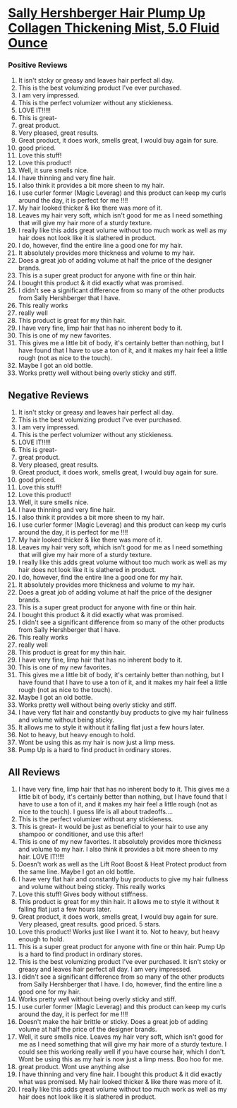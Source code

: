 # [Sally Hershberger Hair Plump Up Collagen Thickening Mist, 5.0 Fluid Ounce](https://products.checkmycream.com/products/Sally-Hershberger-Hair-Plump-Up-Collagen-Thickening-Mist-5.0-Fluid-Ounce.html)

### Positive Reviews

<ol>
      <li>It isn&#x27;t stcky or greasy and leaves hair perfect all day.</li>
      <li>This is the best volumizing product I&#x27;ve ever purchased.</li>
      <li>I am very impressed.</li>
      <li>This is the perfect volumizer without any stickieness.</li>
      <li>LOVE IT!!!!!</li>
      <li>This is great-</li>
      <li>great product.</li>
      <li>Very pleased, great results.</li>
      <li>Great product, it does work, smells great, I would buy again for sure.</li>
      <li>good priced.</li>
      <li>Love this stuff!</li>
      <li>Love this product!</li>
      <li>Well, it sure smells nice.</li>
      <li>I have thinning and very fine hair.</li>
      <li>I also think it provides a bit more sheen to my hair.</li>
      <li>I use curler former (Magic Leverag) and this product can keep my curls around the day, it is perfect for me !!!!</li>
      <li>My hair looked thicker &amp; like there was more of it.</li>
      <li>Leaves my hair very soft, which isn&#x27;t good for me as I need something that will give my hair more of a sturdy texture.  </li>
      <li>I really like this adds great volume without too much work as well as my hair does not look like it is slathered in product.</li>
      <li>I do, however, find the entire line a good one for my hair.</li>
      <li>It absolutely provides more thickness and volume to my hair.</li>
      <li>Does a great job of adding volume at half the price of the designer brands.</li>
      <li>This is a super great product for anyone with fine or thin hair.  </li>
      <li>I bought this product &amp; it did exactly what was promised.</li>
      <li>I didn&#x27;t see a significant difference from so many of the other products from Sally Hershberger that I have.  </li>
      <li>This really works</li>
      <li>really well</li>
      <li>This product is great for my thin hair.</li>
      <li>I have very fine, limp hair that has no inherent body to it.</li>
      <li>This is one of my new favorites.</li>
      <li>This gives me a little bit of body, it&#x27;s certainly better than nothing, but I have found that I have to use a ton of it, and it makes my hair feel a little rough (not as nice to the touch).</li>
      <li>Maybe I got an old bottle.</li>
      <li>Works pretty well without being overly sticky and stiff.</li>
</ol>


<h2>Negative Reviews</h2>
<ol>
<li> It isn&#x27;t stcky or greasy and leaves hair perfect all day.</li>
<li> This is the best volumizing product I&#x27;ve ever purchased.</li>
<li> I am very impressed.</li>
<li> This is the perfect volumizer without any stickieness.</li>
<li> LOVE IT!!!!!</li>
<li> This is great-</li>
<li> great product.</li>
<li> Very pleased, great results.</li>
<li> Great product, it does work, smells great, I would buy again for sure.</li>
<li> good priced.</li>
<li> Love this stuff!</li>
<li> Love this product!</li>
<li> Well, it sure smells nice.</li>
<li> I have thinning and very fine hair.</li>
<li> I also think it provides a bit more sheen to my hair.</li>
<li> I use curler former (Magic Leverag) and this product can keep my curls around the day, it is perfect for me !!!!</li>
<li> My hair looked thicker &amp; like there was more of it.</li>
<li> Leaves my hair very soft, which isn&#x27;t good for me as I need something that will give my hair more of a sturdy texture.  </li>
<li> I really like this adds great volume without too much work as well as my hair does not look like it is slathered in product.</li>
<li> I do, however, find the entire line a good one for my hair.</li>
<li> It absolutely provides more thickness and volume to my hair.</li>
<li> Does a great job of adding volume at half the price of the designer brands.</li>
<li> This is a super great product for anyone with fine or thin hair.  </li>
<li> I bought this product &amp; it did exactly what was promised.</li>
<li> I didn&#x27;t see a significant difference from so many of the other products from Sally Hershberger that I have.  </li>
<li> This really works</li>
<li> really well</li>
<li> This product is great for my thin hair.</li>
<li> I have very fine, limp hair that has no inherent body to it.</li>
<li> This is one of my new favorites.</li>
<li> This gives me a little bit of body, it&#x27;s certainly better than nothing, but I have found that I have to use a ton of it, and it makes my hair feel a little rough (not as nice to the touch).</li>
<li> Maybe I got an old bottle.</li>
<li> Works pretty well without being overly sticky and stiff.</li>
<li> I have very flat hair and constantly buy products to give my hair fullness and volume without being sticky.  </li>
<li> It allows me to style it without it falling flat just a few hours later.</li>
<li> Not to heavy, but heavy enough to hold.</li>
<li> Wont be using this as my hair is now just a limp mess.</li>
<li> Pump Up is a hard to find product in ordinary stores.</li>
</ol>

<h2>All Reviews</h2>

<ol>
    <li> I have very fine, limp hair that has no inherent body to it. This gives me a little bit of body, it&#x27;s certainly better than nothing, but I have found that I have to use a ton of it, and it makes my hair feel a little rough (not as nice to the touch). I guess life is all about tradeoffs....</li>
    <li> This is the perfect volumizer without any stickieness.</li>
    <li> This is great- it would be just as beneficial to your hair to use any shampoo or conditioner, and use this after!</li>
    <li> This is one of my new favorites. It absolutely provides more thickness and volume to my hair. I also think it provides a bit more sheen to my hair. LOVE IT!!!!!</li>
    <li> Doesn&#x27;t work as well as the Lift Root Boost &amp; Heat Protect product from the same line. Maybe I got an old bottle.</li>
    <li> I have very flat hair and constantly buy products to give my hair fullness and volume without being sticky.  This really works</li>
    <li> Love this stuff! Gives body without stiffness.</li>
    <li> This product is great for my thin hair. It allows me to style it without it falling flat just a few hours later.</li>
    <li> Great product, it does work, smells great, I would buy again for sure. Very pleased, great results. good priced. 5 stars.</li>
    <li> Love this product! Works just like I want it to. Not to heavy, but heavy enough to hold.</li>
    <li> This is a super great product for anyone with fine or thin hair.  Pump Up is a hard to find product in ordinary stores.</li>
    <li> This is the best volumizing product I&#x27;ve ever purchased. It isn&#x27;t stcky or greasy and leaves hair perfect all day. I am very impressed.</li>
    <li> I didn&#x27;t see a significant difference from so many of the other products from Sally Hershberger that I have.  I do, however, find the entire line a good one for my hair.</li>
    <li> Works pretty well without being overly sticky and stiff.</li>
    <li> I use curler former (Magic Leverag) and this product can keep my curls around the day, it is perfect for me !!!!</li>
    <li> Doesn&#x27;t make the hair brittle or sticky. Does a great job of adding volume at half the price of the designer brands.</li>
    <li> Well, it sure smells nice. Leaves my hair very soft, which isn&#x27;t good for me as I need something that will give my hair more of a sturdy texture.  I could see this working really well if you have course hair, which I don&#x27;t.  Wont be using this as my hair is now just a limp mess. Boo hoo for me.</li>
    <li> great product. Wont use anything alse</li>
    <li> I have thinning and very fine hair. I bought this product &amp; it did exactly what was promised. My hair looked thicker &amp; like there was more of it.</li>
    <li> I really like this adds great volume without too much work as well as my hair does not look like it is slathered in product.</li>
</ol>




